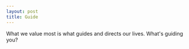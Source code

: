 ```yaml
---
layout: post
title: Guide
---
```


What we value most is what guides and directs our lives. What's guiding you?